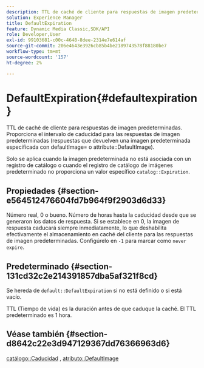 ```yaml
---
description: TTL de caché de cliente para respuestas de imagen predeterminadas. Proporciona el intervalo de caducidad para las respuestas de imagen predeterminadas (respuestas que devuelven una imagen predeterminada especificada con defaultImage= o attribute DefaultImage).
solution: Experience Manager
title: DefaultExpiration
feature: Dynamic Media Classic,SDK/API
role: Developer,User
exl-id: 99103681-c00c-4648-8dee-2314e7e614af
source-git-commit: 206e4643e3926cb85b4be2189743578f88180be7
workflow-type: tm+mt
source-wordcount: '157'
ht-degree: 2%

---
```


# DefaultExpiration{#defaultexpiration}

TTL de caché de cliente para respuestas de imagen predeterminadas. Proporciona el intervalo de caducidad para las respuestas de imagen predeterminadas (respuestas que devuelven una imagen predeterminada especificada con defaultImage= o attribute::DefaultImage).

Solo se aplica cuando la imagen predeterminada no está asociada con un registro de catálogo o cuando el registro de catálogo de imágenes predeterminado no proporciona un valor específico `catalog::Expiration`.

## Propiedades {#section-e564512476604fd7b964f9f2903d6d33}

Número real, 0 o bueno. Número de horas hasta la caducidad desde que se generaron los datos de respuesta. Si se establece en 0, la imagen de respuesta caducará siempre inmediatamente, lo que deshabilita efectivamente el almacenamiento en caché del cliente para las respuestas de imagen predeterminadas. Configúrelo en `-1` para marcar como `never expire`.

## Predeterminado {#section-131cd32c2e214391857dba5af321f8cd}

Se hereda de `default::DefaultExpiration` si no está definido o si está vacío.

TTL (Tiempo de vida) es la duración antes de que caduque la caché. El TTL predeterminado es 1 hora.

## Véase también {#section-d8642c22e3d947129367dd76366963d6}

[catálogo::Caducidad](../../../../../is-api/image-catalog/image-serving-api-ref/c-image-catalog-reference/c-image-svg-data-reference/c-svg-data-reference/r-expiration-svg.md#reference-a7afd668ecbb4d2da65d86259aa6a28a) ,  [atributo::DefaultImage](../../../../../is-api/image-catalog/image-serving-api-ref/c-image-catalog-reference/c-attributes-reference/r-is-cat-defaultimage.md#reference-8e9900e129f54ed68462a3c2fc3bc433)
